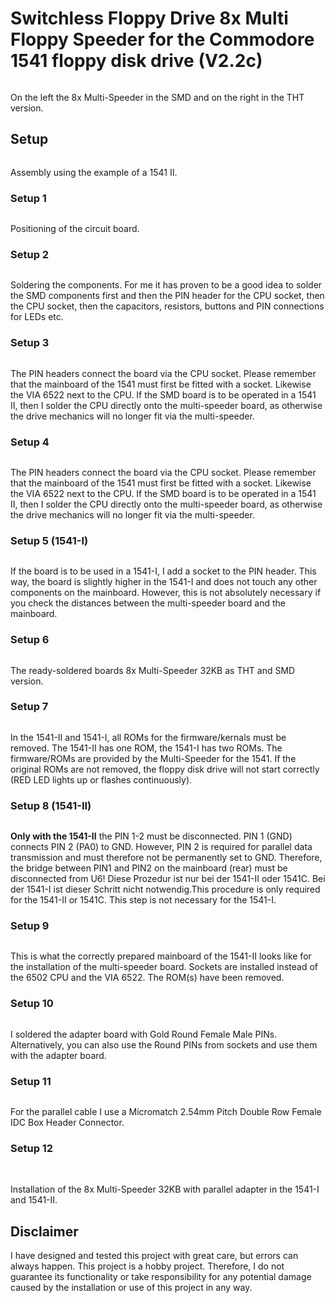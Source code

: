 # Switchless Floppy Drive 8x Multi Floppy Speeder for the Commodore 1541 floppy disk drive (V2.2c)



<img title="" src="https://github.com/FraEgg/commodore-1541-switchless-floppydrive-8x-multi-floppy-speeder/blob/master/images/setup/MS_SMD.jpg?raw=true" alt="" data-align="inline" style="zoom:10%;"><img title="" src="https://github.com/FraEgg/commodore-1541-switchless-floppydrive-8x-multi-floppy-speeder/blob/master/images/setup/MS_DIP.jpg?raw=true" alt="" data-align="inline" style="zoom:13%;">

On the left the 8x Multi-Speeder in the SMD and on the right in the THT version.

## Setup

<img title="" src="https://github.com/FraEgg/commodore-1541-switchless-floppydrive-8x-multi-floppy-speeder/blob/master/images/setup/Setup0_1541-II.jpg?raw=true" alt="" style="zoom:15%;" data-align="inline">

Assembly using the example of a 1541 II.



### Setup 1

<img src="https://github.com/FraEgg/commodore-1541-switchless-floppydrive-8x-multi-floppy-speeder/blob/master/images/setup/Setup1_PCB_Setup.jpg?raw=true" title="" alt="" style="zoom:15%;">

Positioning of the circuit board.

### Setup 2

<img src="https://github.com/FraEgg/commodore-1541-switchless-floppydrive-8x-multi-floppy-speeder/blob/master/images/setup/Setup2_PCB_Soldering.jpg?raw=true" title="" alt="" style="zoom:15%;">

Soldering the components. For me it has proven to be a good idea to solder the SMD components first and then the PIN header for the CPU socket, then the CPU socket, then the capacitors, resistors, buttons and PIN connections for LEDs etc.

### Setup 3

<img src="https://github.com/FraEgg/commodore-1541-switchless-floppydrive-8x-multi-floppy-speeder/blob/master/images/setup/Setup3_HeaderPIN.jpg?raw=true" title="" alt="" style="zoom:15%;">

The PIN headers connect the board via the CPU socket. Please remember that the mainboard of the 1541 must first be fitted with a socket. Likewise the VIA 6522 next to the CPU. If the SMD board is to be operated in a 1541 II, then I solder the CPU directly onto the multi-speeder board, as otherwise the drive mechanics will no longer fit via the multi-speeder.

### Setup 4

<img src="https://github.com/FraEgg/commodore-1541-switchless-floppydrive-8x-multi-floppy-speeder/blob/master/images/setup/Setup3_HeaderPIN.jpg?raw=true" title="" alt="" style="zoom:15%;">

The PIN headers connect the board via the CPU socket. Please remember that the mainboard of the 1541 must first be fitted with a socket. Likewise the VIA 6522 next to the CPU. If the SMD board is to be operated in a 1541 II, then I solder the CPU directly onto the multi-speeder board, as otherwise the drive mechanics will no longer fit via the multi-speeder.

### Setup 5 (1541-I)

<img src="https://github.com/FraEgg/commodore-1541-switchless-floppydrive-8x-multi-floppy-speeder/blob/master/images/setup/Setup6_HeaderPIN.jpg?raw=true" title="" alt="" style="zoom:15%;">

If the board is to be used in a 1541-I, I add a socket to the PIN header. This way, the board is slightly higher in the 1541-I and does not touch any other components on the mainboard. However, this is not absolutely necessary if you check the distances between the multi-speeder board and the mainboard.

### Setup 6

<img src="https://github.com/FraEgg/commodore-1541-switchless-floppydrive-8x-multi-floppy-speeder/blob/master/images/setup/Setup7_TOP_THT.jpg?raw=true" title="" alt="" style="zoom:15%;"><img src="https://github.com/FraEgg/commodore-1541-switchless-floppydrive-8x-multi-floppy-speeder/blob/master/images/setup/Setup8_TOP_SMD.jpg?raw=true" title="" alt="" style="zoom:15%;">

The ready-soldered boards 8x Multi-Speeder 32KB as THT and SMD version.



### Setup 7

<img src="https://github.com/FraEgg/commodore-1541-switchless-floppydrive-8x-multi-floppy-speeder/blob/master/images/setup/Setup9_1541-II-PCB.jpg?raw=true" title="" alt="" style="zoom:15%;">

In the 1541-II and 1541-I, all ROMs for the firmware/kernals must be removed. The 1541-II has one ROM, the 1541-I has two ROMs. The firmware/ROMs are provided by the Multi-Speeder for the 1541. If the original ROMs are not removed, the floppy disk drive will not start correctly (RED LED lights up or flashes continuously).

### Setup 8 (1541-II)

<img src="https://github.com/FraEgg/commodore-1541-switchless-floppydrive-8x-multi-floppy-speeder/blob/master/images/setup/Setup17_Para_6522.jpg?raw=true" title="" alt="" style="zoom:15%;">

**Only with the 1541-II** the PIN 1-2 must be disconnected. PIN 1 (GND) connects PIN 2 (PA0) to GND. However, PIN 2 is required for parallel data transmission and must therefore not be permanently set to GND. Therefore, the bridge between PIN1 and PIN2 on the mainboard (rear) must be disconnected from U6! Diese Prozedur ist nur bei der 1541-II oder 1541C. Bei der 1541-I ist dieser Schritt nicht notwendig.This procedure is only required for the 1541-II or 1541C. This step is not necessary for the 1541-I.

### Setup 9

<img src="https://github.com/FraEgg/commodore-1541-switchless-floppydrive-8x-multi-floppy-speeder/blob/master/images/setup/Setup10_1541-II-PCB.jpg?raw=true" title="" alt="" style="zoom:15%;">

This is what the correctly prepared mainboard of the 1541-II looks like for the installation of the multi-speeder board. Sockets are installed instead of the 6502 CPU and the VIA 6522. The ROM(s) have been removed.



### Setup 10

<img src="https://github.com/FraEgg/commodore-1541-switchless-floppydrive-8x-multi-floppy-speeder/blob/master/images/setup/Setup11_Para.jpg?raw=true" title="" alt="" style="zoom:15%;"><img src="https://github.com/FraEgg/commodore-1541-switchless-floppydrive-8x-multi-floppy-speeder/blob/master/images/setup/Setup12_Para.jpg?raw=true" title="" alt="" style="zoom:15%;"><img src="https://github.com/FraEgg/commodore-1541-switchless-floppydrive-8x-multi-floppy-speeder/blob/master/images/setup/Setup13_Para.jpg?raw=true" title="" alt="" style="zoom:15%;"><img src="https://github.com/FraEgg/commodore-1541-switchless-floppydrive-8x-multi-floppy-speeder/blob/master/images/setup/Setup14_Para.jpg?raw=true" title="" alt="" style="zoom:15%;">

I soldered the adapter board with Gold Round Female Male PINs. Alternatively, you can also use the Round PINs from sockets and use them with the adapter board.  

### Setup 11

<img src="https://github.com/FraEgg/commodore-1541-switchless-floppydrive-8x-multi-floppy-speeder/blob/master/images/setup/Setup16_Para.jpg?raw=true" title="" alt="" style="zoom:15%;"><img src="https://github.com/FraEgg/commodore-1541-switchless-floppydrive-8x-multi-floppy-speeder/blob/master/images/setup/Setup15_Para.jpg?raw=true" title="" alt="" style="zoom:15%;">

For the parallel cable I use a Micromatch 2.54mm Pitch Double Row Female IDC Box Header Connector.

### Setup 12

<img src="https://github.com/FraEgg/commodore-1541-switchless-floppydrive-8x-multi-floppy-speeder/blob/master/images/setup/Setup21_1541-I-PCB.jpg?raw=true" title="" alt="" style="zoom:15%;">

<img src="https://github.com/FraEgg/commodore-1541-switchless-floppydrive-8x-multi-floppy-speeder/blob/master/images/setup/Setup22_1541-I-PCB.jpg?raw=true" title="" alt="" style="zoom:15%;">

<img src="https://github.com/FraEgg/commodore-1541-switchless-floppydrive-8x-multi-floppy-speeder/blob/master/images/setup/Setup20_1541-II-PCB.jpg?raw=true" title="" alt="" style="zoom:15%;">

Installation of the 8x Multi-Speeder 32KB with parallel adapter in the 1541-I and 1541-II.

## Disclaimer

I have designed and tested this project with great care, but errors can always happen. This project is a hobby project. Therefore, I do not guarantee its functionality or take responsibility for any potential damage caused by the installation or use of this project in any way.


